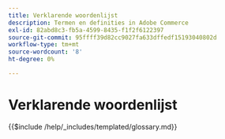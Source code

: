 ```yaml
---
title: Verklarende woordenlijst
description: Termen en definities in Adobe Commerce
exl-id: 82abd8c3-fb5a-4599-8435-f1f2f6122397
source-git-commit: 95ffff39d82cc9027fa633dffedf15193040802d
workflow-type: tm+mt
source-wordcount: '8'
ht-degree: 0%

---
```


# Verklarende woordenlijst

{{$include /help/_includes/templated/glossary.md}}
